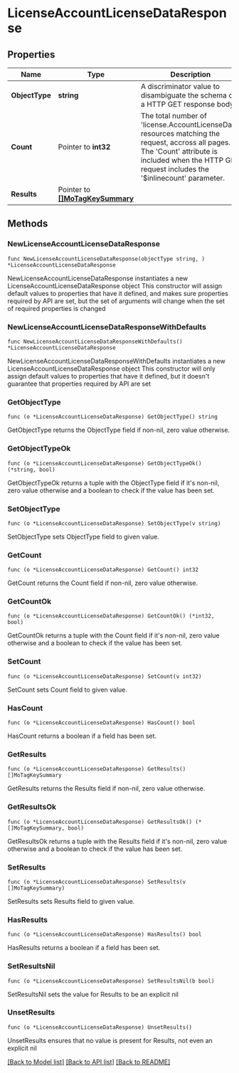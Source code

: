 # LicenseAccountLicenseDataResponse

## Properties

Name | Type | Description | Notes
------------ | ------------- | ------------- | -------------
**ObjectType** | **string** | A discriminator value to disambiguate the schema of a HTTP GET response body. | 
**Count** | Pointer to **int32** | The total number of &#39;license.AccountLicenseData&#39; resources matching the request, accross all pages. The &#39;Count&#39; attribute is included when the HTTP GET request includes the &#39;$inlinecount&#39; parameter. | [optional] 
**Results** | Pointer to [**[]MoTagKeySummary**](mo.TagKeySummary.md) |  | [optional] 

## Methods

### NewLicenseAccountLicenseDataResponse

`func NewLicenseAccountLicenseDataResponse(objectType string, ) *LicenseAccountLicenseDataResponse`

NewLicenseAccountLicenseDataResponse instantiates a new LicenseAccountLicenseDataResponse object
This constructor will assign default values to properties that have it defined,
and makes sure properties required by API are set, but the set of arguments
will change when the set of required properties is changed

### NewLicenseAccountLicenseDataResponseWithDefaults

`func NewLicenseAccountLicenseDataResponseWithDefaults() *LicenseAccountLicenseDataResponse`

NewLicenseAccountLicenseDataResponseWithDefaults instantiates a new LicenseAccountLicenseDataResponse object
This constructor will only assign default values to properties that have it defined,
but it doesn't guarantee that properties required by API are set

### GetObjectType

`func (o *LicenseAccountLicenseDataResponse) GetObjectType() string`

GetObjectType returns the ObjectType field if non-nil, zero value otherwise.

### GetObjectTypeOk

`func (o *LicenseAccountLicenseDataResponse) GetObjectTypeOk() (*string, bool)`

GetObjectTypeOk returns a tuple with the ObjectType field if it's non-nil, zero value otherwise
and a boolean to check if the value has been set.

### SetObjectType

`func (o *LicenseAccountLicenseDataResponse) SetObjectType(v string)`

SetObjectType sets ObjectType field to given value.


### GetCount

`func (o *LicenseAccountLicenseDataResponse) GetCount() int32`

GetCount returns the Count field if non-nil, zero value otherwise.

### GetCountOk

`func (o *LicenseAccountLicenseDataResponse) GetCountOk() (*int32, bool)`

GetCountOk returns a tuple with the Count field if it's non-nil, zero value otherwise
and a boolean to check if the value has been set.

### SetCount

`func (o *LicenseAccountLicenseDataResponse) SetCount(v int32)`

SetCount sets Count field to given value.

### HasCount

`func (o *LicenseAccountLicenseDataResponse) HasCount() bool`

HasCount returns a boolean if a field has been set.

### GetResults

`func (o *LicenseAccountLicenseDataResponse) GetResults() []MoTagKeySummary`

GetResults returns the Results field if non-nil, zero value otherwise.

### GetResultsOk

`func (o *LicenseAccountLicenseDataResponse) GetResultsOk() (*[]MoTagKeySummary, bool)`

GetResultsOk returns a tuple with the Results field if it's non-nil, zero value otherwise
and a boolean to check if the value has been set.

### SetResults

`func (o *LicenseAccountLicenseDataResponse) SetResults(v []MoTagKeySummary)`

SetResults sets Results field to given value.

### HasResults

`func (o *LicenseAccountLicenseDataResponse) HasResults() bool`

HasResults returns a boolean if a field has been set.

### SetResultsNil

`func (o *LicenseAccountLicenseDataResponse) SetResultsNil(b bool)`

 SetResultsNil sets the value for Results to be an explicit nil

### UnsetResults
`func (o *LicenseAccountLicenseDataResponse) UnsetResults()`

UnsetResults ensures that no value is present for Results, not even an explicit nil

[[Back to Model list]](../README.md#documentation-for-models) [[Back to API list]](../README.md#documentation-for-api-endpoints) [[Back to README]](../README.md)


